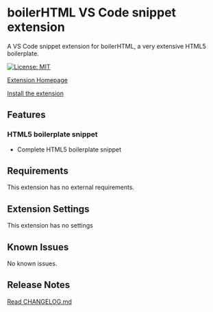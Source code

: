# boilerHTML VS Code snippet extension

A VS Code snippet extension for boilerHTML, a very extensive HTML5 boilerplate.

[![License: MIT](https://img.shields.io/badge/License-MIT-blue.svg)](https://opensource.org/licenses/MIT)

[Extension Homepage](https://github.com/performanize/boilerHTML_VSCode_extension/blob/master/CHANGELOG.md "boilerHTML Homepage")

[Install the extension](vscode:extension/Performanizecom.boilerhtml)

## Features

### HTML5 boilerplate snippet

* Complete HTML5 boilerplate snippet

## Requirements

This extension has no external requirements.

## Extension Settings

This extension has no settings

## Known Issues

No known issues.

## Release Notes

[Read CHANGELOG.md](https://github.com/performanize/boilerHTML_VSCode_extension/blob/master/CHANGELOG.md "boilerHTML Changelog")